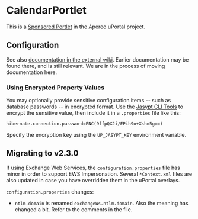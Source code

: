 # CalendarPortlet

This is a [Sponsored Portlet][] in the Apereo uPortal project.

## Configuration

See also [documentation in the external wiki][CalendarPortlet in Confluence].  Earlier documentation may be found there, and is still relevant.  We are in the process of moving documentation here.

### Using Encrypted Property Values

You may optionally provide sensitive configuration items -- such as database passwords -- in encrypted format.  Use the [Jasypt CLI Tools](http://www.jasypt.org/cli.html) to encrypt the sensitive value, then include it in a `.properties` file like this:

```
hibernate.connection.password=ENC(9ffpQXJi/EPih9o+Xshm5g==)
```

Specify the encryption key using the `UP_JASYPT_KEY` environment variable.

## Migrating to v2.3.0

If using Exchange Web Services, the `configuration.properties` file has minor in order to support EWS Impersonation.  Several `*Context.xml` files are also updated in case you have overridden them in the uPortal overlays.

`configuration.properties` changes:
* `ntlm.domain` is renamed `exchangeWs.ntlm.domain`.  Also the meaning has changed a bit.  Refer to the comments in the file.

[Sponsored Portlet]: https://wiki.jasig.org/display/PLT/Jasig+Sponsored+Portlets
[CalendarPortlet in Confluence]: https://wiki.jasig.org/display/PLT/Calendar+Portlet
